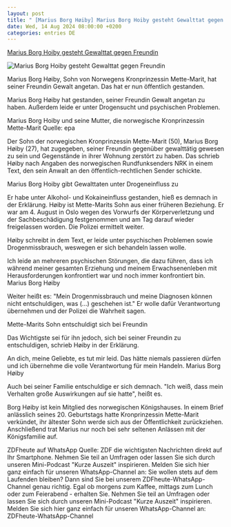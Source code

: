 ```yaml
---
layout: post
title: " [Marius Borg Høiby] Marius Borg Hoiby gesteht Gewalttat gegen Freundin"
date: Wed, 14 Aug 2024 08:00:00 +0200
categories: entries DE
---
```

[Marius Borg Hoiby gesteht Gewalttat gegen Freundin](https://www.zdf.de/nachrichten/panorama/prominente/norwegisches-koenigshaus-marius-borg-hoiby-gestaendnis-100.html)

![Marius Borg Hoiby gesteht Gewalttat gegen Freundin](https://www.zdf.de/assets/marius-borg-hoiby-kronprinzessin-mette-marit-100~1280x720?cb=1723652733990)

Marius Borg Høiby, Sohn von Norwegens Kronprinzessin Mette-Marit, hat seiner Freundin Gewalt angetan. Das hat er nun öffentlich gestanden.

Marius Borg Høiby hat gestanden, seiner Freundin Gewalt angetan zu haben. Außerdem leide er unter Drogensucht und psychischen Problemen.

Marius Borg Hoiby und seine Mutter, die norwegische Kronprinzessin Mette-Marit Quelle: epa

Der Sohn der norwegischen Kronprinzessin Mette-Marit (50), Marius Borg Høiby (27), hat zugegeben, seiner Freundin gegenüber gewalttätig gewesen zu sein und Gegenstände in ihrer Wohnung zerstört zu haben. Das schrieb Høiby nach Angaben des norwegischen Rundfunksenders NRK in einem Text, den sein Anwalt an den öffentlich-rechtlichen Sender schickte.

Marius Borg Hoiby gibt Gewalttaten unter Drogeneinfluss zu

Er habe unter Alkohol- und Kokaineinfluss gestanden, hieß es demnach in der Erklärung. Høiby ist Mette-Marits Sohn aus einer früheren Beziehung. Er war am 4. August in Oslo wegen des Vorwurfs der Körperverletzung und der Sachbeschädigung festgenommen und am Tag darauf wieder freigelassen worden. Die Polizei ermittelt weiter.

Høiby schreibt in dem Text, er leide unter psychischen Problemen sowie Drogenmissbrauch, weswegen er sich behandeln lassen wolle.

Ich leide an mehreren psychischen Störungen, die dazu führen, dass ich während meiner gesamten Erziehung und meinem Erwachsenenleben mit Herausforderungen konfrontiert war und noch immer konfrontiert bin. Marius Borg Høiby

Weiter heißt es: "Mein Drogenmissbrauch und meine Diagnosen können nicht entschuldigen, was (...) geschehen ist." Er wolle dafür Verantwortung übernehmen und der Polizei die Wahrheit sagen.

Mette-Marits Sohn entschuldigt sich bei Freundin

Das Wichtigste sei für ihn jedoch, sich bei seiner Freundin zu entschuldigen, schrieb Høiby in der Erklärung.

An dich, meine Geliebte, es tut mir leid. Das hätte niemals passieren dürfen und ich übernehme die volle Verantwortung für mein Handeln. Marius Borg Høiby

Auch bei seiner Familie entschuldige er sich demnach. "Ich weiß, dass mein Verhalten große Auswirkungen auf sie hatte", heißt es.

Borg Høiby ist kein Mitglied des norwegischen Königshauses. In einem Brief anlässlich seines 20. Geburtstags hatte Kronprinzessin Mette-Marit verkündet, ihr ältester Sohn werde sich aus der Öffentlichkeit zurückziehen. Anschließend trat Marius nur noch bei sehr seltenen Anlässen mit der Königsfamilie auf.

ZDFheute auf WhatsApp Quelle: ZDF die wichtigsten Nachrichten direkt auf Ihr Smartphone. Nehmen Sie teil an Umfragen oder lassen Sie sich durch unseren Mini-Podcast "Kurze Auszeit" inspirieren. Melden Sie sich hier ganz einfach für unseren WhatsApp-Channel an: Sie wollen stets auf dem Laufenden bleiben? Dann sind Sie bei unserem ZDFheute-WhatsApp-Channel genau richtig. Egal ob morgens zum Kaffee, mittags zum Lunch oder zum Feierabend - erhalten Sie. Nehmen Sie teil an Umfragen oder lassen Sie sich durch unseren Mini-Podcast "Kurze Auszeit" inspirieren. Melden Sie sich hier ganz einfach für unseren WhatsApp-Channel an: ZDFheute-WhatsApp-Channel

